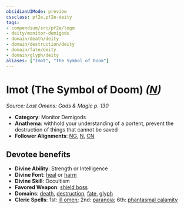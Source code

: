 ```yaml
---
obsidianUIMode: preview
cssclass: pf2e,pf2e-deity
tags:
- compendium/src/pf2e/logm
- deity/monitor-demigods
- domain/death/deity
- domain/destruction/deity
- domain/fate/deity
- domain/glyph/deity
aliases: ["Imot", "The Symbol of Doom"]
---
```

# Imot (The Symbol of Doom) *([N](rules/traits/n-b1.md "Neutral Alignment Trait"))*  
*Source: Lost Omens: Gods & Magic p. 130*  

- **Category**: Monitor Demigods
- **Anathema**: withhold your understanding of a portent, prevent the destruction of things that cannot be saved
- **Follower Alignments**: [NG](rules/traits/ng-b1.md "Neutral Good Alignment Trait"), [N](rules/traits/n-b1.md "Neutral Alignment Trait"), [CN](rules/traits/cn-b1.md "Chaotic Neutral Alignment Trait")

## Devotee benefits

- **Divine Ability**: Strength or Intelligence
- **Divine Font**: [heal](heal.md) or [harm](harm.md)
- **Divine Skill**: Occultism
- **Favored Weapon**: [shield boss](shield-boss.md)
- **Domains**: [death](Reference/Compendium/Setting/domains.md#Death), [destruction](Reference/Compendium/Setting/domains.md#Destruction), [fate](Reference/Compendium/Setting/domains.md#Fate), [glyph](Reference/Compendium/Setting/domains.md#Glyph)
- **Cleric Spells**: 1st: [ill omen](ill-omen-logm.md); 2nd: [paranoia](paranoia.md); 6th: [phantasmal calamity](phantasmal-calamity.md)